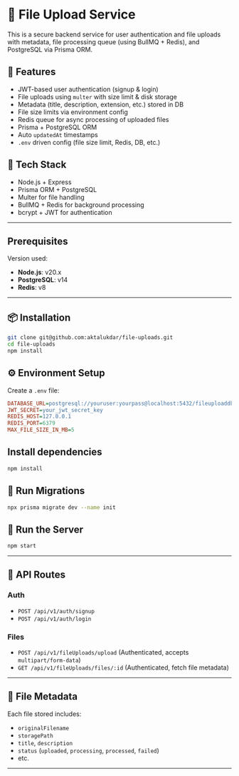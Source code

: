 # 📁 File Upload Service

This is a secure backend service for user authentication and file uploads with metadata, file processing queue (using BullMQ + Redis), and PostgreSQL via Prisma ORM.

## 🚀 Features

- JWT-based user authentication (signup & login)
- File uploads using `multer` with size limit & disk storage
- Metadata (title, description, extension, etc.) stored in DB
- File size limits via environment config
- Redis queue for async processing of uploaded files
- Prisma + PostgreSQL ORM
- Auto `updatedAt` timestamps
- `.env` driven config (file size limit, Redis, DB, etc.)

## 🧱 Tech Stack

- Node.js + Express
- Prisma ORM + PostgreSQL
- Multer for file handling
- BullMQ + Redis for background processing
- bcrypt + JWT for authentication

---
## Prerequisites

Version used:

- **Node.js**: v20.x  
- **PostgreSQL**: v14  
- **Redis**: v8 
___

## 📦 Installation

```bash
git clone git@github.com:aktalukdar/file-uploads.git
cd file-uploads
npm install
```

## ⚙️ Environment Setup

Create a `.env` file:

```ini
DATABASE_URL=postgresql://youruser:yourpass@localhost:5432/fileuploaddb
JWT_SECRET=your_jwt_secret_key
REDIS_HOST=127.0.0.1
REDIS_PORT=6379
MAX_FILE_SIZE_IN_MB=5
```
## Install dependencies
```bash
npm install
```
## 🧪 Run Migrations

```bash
npx prisma migrate dev --name init
```

## 🚦 Run the Server

```bash
npm start
```

---

## 🔐 API Routes

### Auth

- `POST /api/v1/auth/signup`
- `POST /api/v1/auth/login`

### Files

- `POST /api/v1/fileUploads/upload` (Authenticated, accepts `multipart/form-data`)
- `GET /api/v1/fileUploads/files/:id` (Authenticated, fetch file metadata)

---

## 📁 File Metadata

Each file stored includes:

- `originalFilename`
- `storagePath`
- `title`, `description`
- `status` (`uploaded`, `processing`, `processed`, `failed`)
- etc.

---


